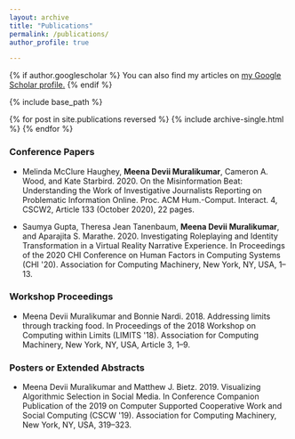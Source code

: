 ```yaml
---
layout: archive
title: "Publications"
permalink: /publications/
author_profile: true

---
```


{% if author.googlescholar %}
  You can also find my articles on <u><a href="{{author.googlescholar}}">my Google Scholar profile</a>.</u>
{% endif %}

{% include base_path %}

{% for post in site.publications reversed %}
  {% include archive-single.html %}
{% endfor %}

### Conference Papers


  * Melinda McClure Haughey, **Meena Devii Muralikumar**, Cameron A. Wood, and Kate Starbird. 2020. On the Misinformation Beat: Understanding the Work of Investigative Journalists Reporting on Problematic Information Online. Proc. ACM Hum.-Comput. Interact. 4, CSCW2, Article 133 (October 2020), 22 pages.
  <br><a href="https://doi.org/10.1145/3415204"><i class="ai ai-acm" style="font-size: 2.2em; color:#62c462"></i></a>
  

  * Saumya Gupta, Theresa Jean Tanenbaum, **Meena Devii Muralikumar**, and Aparajita S. Marathe. 2020. Investigating Roleplaying and Identity Transformation in a Virtual Reality Narrative Experience. In Proceedings of the 2020 CHI Conference on Human Factors in Computing Systems (CHI '20). Association for Computing Machinery, New York, NY, USA, 1–13.
    <br><a href="https://doi.org/10.1145/3313831.3376762"><i class="ai ai-acm" style="font-size: 2.2em; color:#62c462"></i></a>



### Workshop Proceedings
  
  * Meena Devii Muralikumar and Bonnie Nardi. 2018. Addressing limits through tracking food. In Proceedings of the 2018 Workshop on Computing within Limits (LIMITS '18). Association for Computing Machinery, New York, NY, USA, Article 3, 1–9. 
  <br><a href="https://doi.org/10.1145/3232617.3232620"><i class="ai ai-acm" style="font-size: 2.2em; color:#62c462"></i></a>


### Posters or Extended Abstracts

  * Meena Devii Muralikumar and Matthew J. Bietz. 2019. Visualizing Algorithmic Selection in Social Media. In Conference Companion Publication of the 2019 on Computer Supported Cooperative Work and Social Computing (CSCW '19). Association for Computing Machinery, New York, NY, USA, 319–323.
  <br><a href="https://doi.org/10.1145/3311957.3359476"><i class="ai ai-acm" style="font-size: 2.2em; color:#62c462"></i></a>
